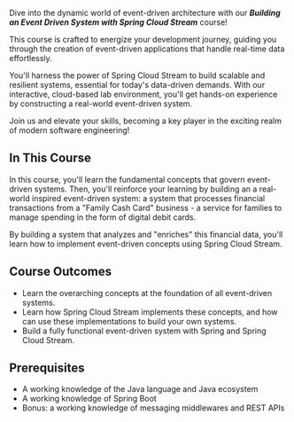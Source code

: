Dive into the dynamic world of event-driven architecture with our **_Building an Event Driven System with Spring Cloud Stream_** course!

This course is crafted to energize your development journey, guiding you through the creation of event-driven applications that handle real-time data effortlessly.

You'll harness the power of Spring Cloud Stream to build scalable and resilient systems, essential for today's data-driven demands. With our interactive, cloud-based lab environment, you'll get hands-on experience by constructing a real-world event-driven system.

Join us and elevate your skills, becoming a key player in the exciting realm of modern software engineering!

## In This Course

In this course, you'll learn the fundamental concepts that govern event-driven systems. Then, you'll reinforce your learning by building an a real-world inspired event-driven system: a system that processes financial transactions from a "Family Cash Card" business - a service for families to manage spending in the form of digital debit cards.

By building a system that analyzes and "enriches" this financial data, you'll learn how to implement event-driven concepts using Spring Cloud Stream.

## Course Outcomes

- Learn the overarching concepts at the foundation of all event-driven systems.
- Learn how Spring Cloud Stream implements these concepts, and how can use these implementations to build your own systems.
- Build a fully functional event-driven system with Spring and Spring Cloud Stream.

## Prerequisites

- A working knowledge of the Java language and Java ecosystem
- A working knowledge of Spring Boot
- Bonus: a working knowledge of messaging middlewares and REST APIs
